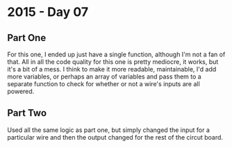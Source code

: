# 2015 - Day 07

## Part One
For this one, I ended up just have a single function, although I'm not a fan of that. All in all the code quality for this one is pretty mediocre, it works, but it's a bit of a mess. I think to make it more readable, maintainable, I'd add more variables, or perhaps an array of variables and pass them to a separate function to check for whether or not a wire's inputs are all powered.

## Part Two
Used all the same logic as part one, but simply changed the input for a particular wire and then the output changed for the rest of the circut board.